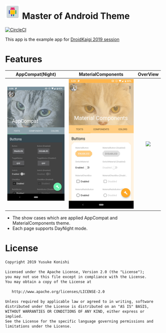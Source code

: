 # ![](app/src/main/res/mipmap-mdpi/ic_launcher.png) Master of Android Theme

[![CircleCI](https://circleci.com/gh/konifar/master-of-android-theme.svg?style=svg&circle-token=6c54f5e7d090454baf416121cc90424621600da1)](https://circleci.com/gh/konifar/master-of-android-theme)

This app is the example app for [DroidKaigi 2019 session](https://droidkaigi.jp/2019/timetable/70938)

# Features
AppCompat(Night) | MaterialComponents | OverView
:--: | :--: | :--:
<img src="art/cat_one_dark.jpg" width="300" /> | <img src="art/cat_two_light.jpg" width="350" /> | <img src="art/cat_screen.gif" width="300" />

- The show cases which are applied AppCompat and MaterialComponents theme.
- Each page supports DayNight mode.

# License
```
Copyright 2019 Yusuke Konishi

Licensed under the Apache License, Version 2.0 (the "License");
you may not use this file except in compliance with the License.
You may obtain a copy of the License at

   http://www.apache.org/licenses/LICENSE-2.0

Unless required by applicable law or agreed to in writing, software
distributed under the License is distributed on an "AS IS" BASIS,
WITHOUT WARRANTIES OR CONDITIONS OF ANY KIND, either express or implied.
See the License for the specific language governing permissions and
limitations under the License.
```
